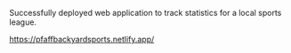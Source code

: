 Successfully deployed web application to track statistics for a local sports league.

https://pfaffbackyardsports.netlify.app/
